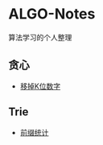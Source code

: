 # ALGO-Notes
算法学习的个人整理



## 贪心

* [移掉K位数字](https://github.com/mio-1/ALGO-Notes/blob/master/acwing/Acwing-1453%EF%BC%9A%E7%A7%BB%E6%8E%89k%E4%BD%8D%E6%95%B0%E5%AD%97.md)

## Trie

* [前缀统计](https://github.com/mio-1/ALGO-Notes/blob/master/acwing/Acwing-1453%EF%BC%9A%E7%A7%BB%E6%8E%89k%E4%BD%8D%E6%95%B0%E5%AD%97.md)